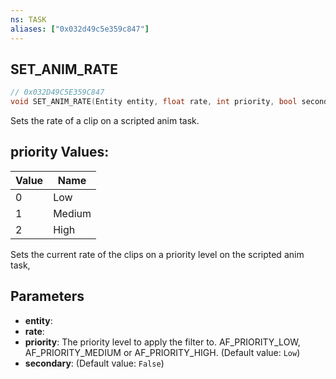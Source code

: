 ```yaml
---
ns: TASK
aliases: ["0x032d49c5e359c847"]
---
```

## SET_ANIM_RATE

```c
// 0x032D49C5E359C847
void SET_ANIM_RATE(Entity entity, float rate, int priority, bool secondary);
```

Sets the rate of a clip on a scripted anim task.

## priority Values:
| Value | Name |
| --- | --- |
| 0 | Low |
| 1 | Medium |
| 2 | High |


Sets the current rate of the clips on a priority level on the scripted anim task,


## Parameters
* **entity**: 
* **rate**: 
* **priority**: The priority level to apply the filter to. AF_PRIORITY_LOW, AF_PRIORITY_MEDIUM or AF_PRIORITY_HIGH. (Default value: `Low`)
* **secondary**: (Default value: `False`)

